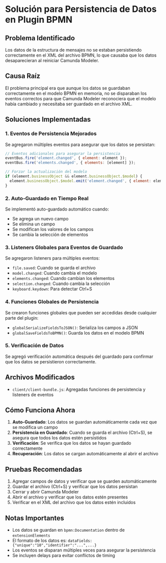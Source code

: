 # Solución para Persistencia de Datos en Plugin BPMN

## Problema Identificado

Los datos de la estructura de mensajes no se estaban persistiendo correctamente en el XML del archivo BPMN, lo que causaba que los datos desaparecieran al reiniciar Camunda Modeler.

## Causa Raíz

El problema principal era que aunque los datos se guardaban correctamente en el modelo BPMN en memoria, no se disparaban los eventos correctos para que Camunda Modeler reconociera que el modelo había cambiado y necesitaba ser guardado en el archivo XML.

## Soluciones Implementadas

### 1. Eventos de Persistencia Mejorados

Se agregaron múltiples eventos para asegurar que los datos se persistan:

```javascript
// Eventos adicionales para asegurar la persistencia
eventBus.fire('element.changed', { element: element });
eventBus.fire('elements.changed', { elements: [element] });

// Forzar la actualización del modelo
if (element.businessObject && element.businessObject.$model) {
  element.businessObject.$model.emit('element.changed', { element: element });
}
```

### 2. Auto-Guardado en Tiempo Real

Se implementó auto-guardado automático cuando:
- Se agrega un nuevo campo
- Se elimina un campo
- Se modifican los valores de los campos
- Se cambia la selección de elementos

### 3. Listeners Globales para Eventos de Guardado

Se agregaron listeners para múltiples eventos:

- `file.saved`: Cuando se guarda el archivo
- `model.changed`: Cuando cambia el modelo
- `elements.changed`: Cuando cambian los elementos
- `selection.changed`: Cuando cambia la selección
- `keyboard.keydown`: Para detectar Ctrl+S

### 4. Funciones Globales de Persistencia

Se crearon funciones globales que pueden ser accedidas desde cualquier parte del plugin:

- `globalSerializeFieldsToJSON()`: Serializa los campos a JSON
- `globalSaveFieldsToBPMN()`: Guarda los datos en el modelo BPMN

### 5. Verificación de Datos

Se agregó verificación automática después del guardado para confirmar que los datos se persistieron correctamente.

## Archivos Modificados

- `client/client-bundle.js`: Agregadas funciones de persistencia y listeners de eventos

## Cómo Funciona Ahora

1. **Auto-Guardado**: Los datos se guardan automáticamente cada vez que se modifica un campo
2. **Persistencia en Guardado**: Cuando se guarda el archivo (Ctrl+S), se asegura que todos los datos estén persistidos
3. **Verificación**: Se verifica que los datos se hayan guardado correctamente
4. **Recuperación**: Los datos se cargan automáticamente al abrir el archivo

## Pruebas Recomendadas

1. Agregar campos de datos y verificar que se guarden automáticamente
2. Guardar el archivo (Ctrl+S) y verificar que los datos persistan
3. Cerrar y abrir Camunda Modeler
4. Abrir el archivo y verificar que los datos estén presentes
5. Verificar en el XML del archivo que los datos estén incluidos

## Notas Importantes

- Los datos se guardan en `bpmn:Documentation` dentro de `extensionElements`
- El formato de los datos es: `dataFields:{"unique":"10","identifier":"...",...}`
- Los eventos se disparan múltiples veces para asegurar la persistencia
- Se incluyen delays para evitar conflictos de timing 